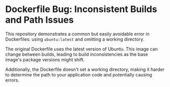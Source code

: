 # Dockerfile Bug: Inconsistent Builds and Path Issues

This repository demonstrates a common but easily avoidable error in Dockerfiles: using `ubuntu:latest` and omitting a working directory.

The original Dockerfile uses the latest version of Ubuntu. This image can change between builds, leading to build inconsistencies as the base image's package versions might shift.

Additionally, the Dockerfile doesn't set a working directory, making it harder to determine the path to your application code and potentially causing errors.